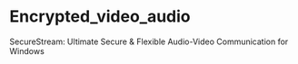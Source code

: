 # Encrypted_video_audio
SecureStream: Ultimate Secure &amp; Flexible Audio-Video Communication for Windows

